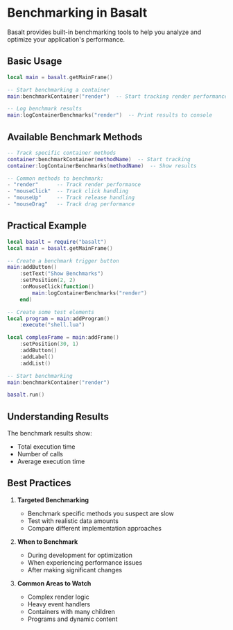 # Benchmarking in Basalt

Basalt provides built-in benchmarking tools to help you analyze and optimize your application's performance.

## Basic Usage

```lua
local main = basalt.getMainFrame()

-- Start benchmarking a container
main:benchmarkContainer("render")  -- Start tracking render performance

-- Log benchmark results
main:logContainerBenchmarks("render")  -- Print results to console
```

## Available Benchmark Methods

```lua
-- Track specific container methods
container:benchmarkContainer(methodName)  -- Start tracking
container:logContainerBenchmarks(methodName)  -- Show results

-- Common methods to benchmark:
- "render"      -- Track render performance
- "mouseClick"  -- Track click handling
- "mouseUp"     -- Track release handling
- "mouseDrag"   -- Track drag performance
```

## Practical Example

```lua
local basalt = require("basalt")
local main = basalt.getMainFrame()

-- Create a benchmark trigger button
main:addButton()
    :setText("Show Benchmarks")
    :setPosition(2, 2)
    :onMouseClick(function()
        main:logContainerBenchmarks("render")
    end)

-- Create some test elements
local program = main:addProgram()
    :execute("shell.lua")

local complexFrame = main:addFrame()
    :setPosition(30, 1)
    :addButton()
    :addLabel()
    :addList()

-- Start benchmarking
main:benchmarkContainer("render")

basalt.run()
```

## Understanding Results

The benchmark results show:
- Total execution time
- Number of calls
- Average execution time

## Best Practices

1. **Targeted Benchmarking**
   - Benchmark specific methods you suspect are slow
   - Test with realistic data amounts
   - Compare different implementation approaches

2. **When to Benchmark**
   - During development for optimization
   - When experiencing performance issues
   - After making significant changes

3. **Common Areas to Watch**
   - Complex render logic
   - Heavy event handlers
   - Containers with many children
   - Programs and dynamic content
